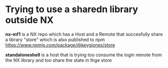 # Trying to use a sharedn library outside NX

**nx-mf1** is a NX repo which has a Host and a Remote that succesfully share a library "store" which is also published to npm
https://www.npmjs.com/package/@keygjones/store

**standaloneshell** is a host that is trying too consume the login remote from the NX library and too share the state in thge store
